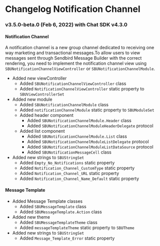 # Changelog Notification Channel

### v3.5.0-beta.0 (Feb 6, 2022) with Chat SDK v4.3.0

#### **Notification Channel**

A notification channel is a new group channel dedicated to receiving one way marketing and transactional messages.To allow users to view messages sent through Sendbird Message Builder with the correct rendering, you need to implement the notification channel view using `SBUNotificationChannelViewController` or `SBUNotificationChannelModule`.

* Added new viewController
    * Added `SBUNotificationChannelViewController` class
    * Added `NotificationChannelViewController` static property to `SBUViewControllerSet`
* Added new module
    * Added `SBUNotificationChannelModule` class
    * Added `notificationChannelModule` static property to `SBUModuleSet`
    * Added header component
        * Added `SBUNotificationChannelModule.Header` class
        * Added `SBUNotificationChannelModuleHeaderDelegate` protocol
    * Added list component
        * Added `SBUNotificationChannelModule.List` class
        * Added `SBUNotificationChannelModuleListDelegate` protocol
        * Added `SBUNotificationChannelModuleListDataSource` protocol
        * Added `SBUNotificationMessageCell` class
* Added new strings to `SBUStringSet`
    * Added `Empty_No_Notifications` static property
    * Added `Notification_Channel_CustomType` static property
    * Added `Notification_Channel_URL` static property
    * Added `Notification_Channel_Name_Default` static property
    
#### **Message Template**

* Added Message Template classes
    * Added `SBUMessageTemplate` class 
    * Added `SBUMessageTemplate.Action` class
* Added new theme
    * Added `SBUMessageTemplateTheme` class
    * Added `messageTemplateTheme` static property to `SBUTheme`
* Added new strings to `SBUStringSet`
    * Added `Message_Template_Error` static property
    

